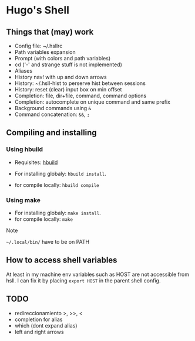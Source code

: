 # Hugo's Shell

## Things that (may) work

- Config file: ~/.hsllrc
- Path variables expansion
- Prompt (with colors and path variables)
- cd ('-' and strange stuff is not implemented)
- Aliases
- History nav! with up and down arrows
- History: ~/.hsll-hist to perserve hist between sessions
- History: reset (clear) input box on min offset
- Completion: file, dir+file, command, command options
- Completion: autocomplete on unique command and same prefix
- Background commands using `&`
- Command concatenation: `&&`, `;`

## Compiling and installing

### Using hbuild

- Requisites: [hbuild](https://github.com/hugocotoflorez/hbuild)

- For installing globaly: `hbuild install`.
- for compile locally: `hbuild compile`

### Using make

- For installing globaly: `make install`.
- for compile locally: `make`

> [!NOTE]
> `~/.local/bin/` have to be on PATH

## How to access shell variables

At least in my machine env variables such as HOST
are not accessible from hsll. I can fix it by
placing `export HOST` in the parent shell config.

## TODO

- redireccionamiento >, >>, <
- completion for alias
- which (dont expand alias)
- left and right arrows

